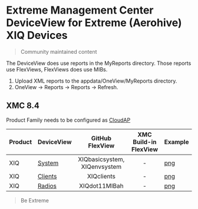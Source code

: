 # Extreme Management Center DeviceView for Extreme (Aerohive) XIQ Devices
>Community maintained content

The DeviceView does use reports in the MyReports directory. Those reports use FlexViews, FlexViews does use MIBs.

1. Upload XML reports to the appdata/OneView/MyReports directory.
2. OneView -> Reports -> Reports -> Refresh.

## XMC 8.4

Product Family needs to be configured as [CloudAP](sample/VendorProfile.PNG?raw=true)

| Product | DeviceView   | GitHub FlexView   | XMC Build-in FlexView | Example   |
| ------- | ------------ |:----------:|:----------------:| --------- |
| XIQ |[System](xml/DeviceViewXIQSystem.xml)| XIQbasicsystem, XIQenvsystem | - |[png](sample/DeviceViewXIQSystem.PNG?raw=true)|
| XIQ |[Clients](xml/DeviceViewXIQClients.xml)| XIQclients | - |[png](sample/DeviceViewXIQClients.PNG?raw=true)|
| XIQ |[Radios](xml/DeviceViewXIQradios.xml)| XIQdot11MIBah | - |[png](sample/DeviceViewXIQradios.PNG?raw=true)|




>Be Extreme